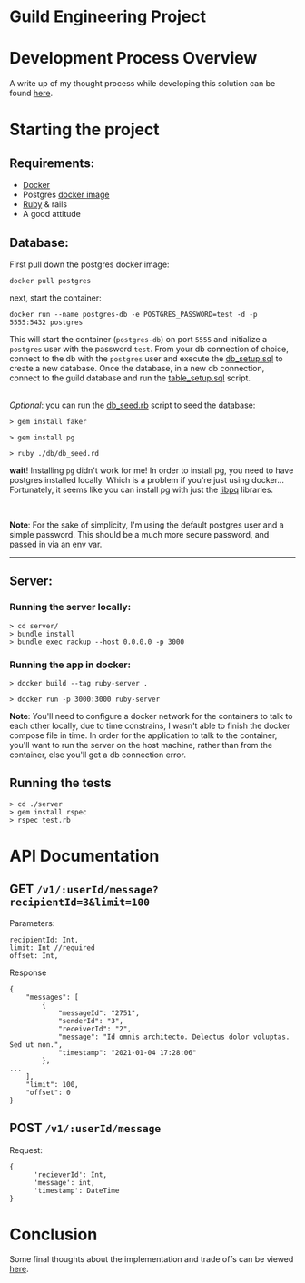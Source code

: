 # Guild Engineering Project 


# Development Process Overview
A write up of my thought process while developing this solution can be found [here](Process.md).


# Starting the project

## Requirements:
* [Docker](https://docs.docker.com/get-docker/)
* Postgres [docker image](https://hub.docker.com/_/postgres)
* [Ruby](https://www.ruby-lang.org/en/downloads/) & rails
* A good attitude

## Database:
First pull down the postgres docker image:
```
docker pull postgres
```
next, start the container:
```
docker run --name postgres-db -e POSTGRES_PASSWORD=test -d -p 5555:5432 postgres
```
This will start the container (`postgres-db`) on port `5555` and initialize a `postgres` user with the password `test`. From your db connection of choice, connect to the db with the `postgres` user and execute the [db_setup.sql](/db/db_setup.sql) to create a new database. Once the database, in a new db connection, connect to the guild database and run the [table_setup.sql](/db/table_setup.sql) script. 

</br> *Optional*: you can run the [db_seed.rb](/db/db_seed.rb) script to seed the database:
```
> gem install faker

> gem install pg 

> ruby ./db/db_seed.rd
```

**wait**! Installing `pg` didn't work for me!
In order to install pg, you need to have postgres installed locally. Which is a problem if you're just using docker... 
Fortunately, it seems like you can install pg with just the [libpq](https://michaelrigart.be/install-pg-ruby-gem-without-postgresql/) libraries. 

</br>

**Note**: For the sake of simplicity, I'm using the default postgres user and a simple password. This should be a much more secure password, and passed in via an env var.  

---

## Server: 
### Running the server locally:
```
> cd server/
> bundle install
> bundle exec rackup --host 0.0.0.0 -p 3000
```

### Running the app in docker:
```
> docker build --tag ruby-server .

> docker run -p 3000:3000 ruby-server
```

**Note**: You'll need to configure a docker network for the containers to talk to each other locally, due to time constrains, I wasn't able to finish the docker compose file in time. In order for the application to talk to the container, you'll want to run the server on the host machine, rather than from the container, else you'll get a db connection error. 


## Running the tests
```
> cd ./server
> gem install rspec
> rspec test.rb
```

# API Documentation
## GET `/v1/:userId/message?recipientId=3&limit=100`
Parameters:
```
recipientId: Int,
limit: Int //required
offset: Int,

```
Response
```
{
    "messages": [
        {
            "messageId": "2751",
            "senderId": "3",
            "receiverId": "2",
            "message": "Id omnis architecto. Delectus dolor voluptas. Sed ut non.",
            "timestamp": "2021-01-04 17:28:06"
        },
...
    ],
    "limit": 100,
    "offset": 0
}

```

## POST  `/v1/:userId/message`
Request:
```
{
      'recieverId': Int,
      'message': int,
      'timestamp': DateTime
}
```

# Conclusion
Some final thoughts about the implementation and trade offs can be viewed [here](Conclusion.md).